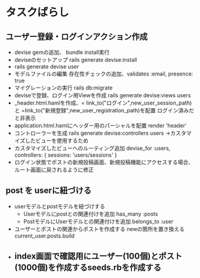 # タスクばらし
## ユーザー登録・ログインアクション作成
- devise gemの追加、 bundle install実行
- deviseのセットアップ rails generate devise:install
- rails generate devise user
- モデルファイルの編集 存在性チェックの追加、validates :email, presence: true
- マイグレーションの実行 rails db:migrate
- deviseで登録、ログイン用Viewを作成 rails generate devise:views users
- _header.html.hamlを作成、= link_to("ログイン",new_user_session_path)と =link_to("新規登録",new_user_registration_path)を配置 ログイン済みだと非表示
- application.html.hamlにヘッダー用のパーシャルを配置 render 'header'
- コントローラーを生成 rails generate devise:controllers users →カスタマイズしたビューを使用するため
- カスタマイズしたビューへのルーティング追加 devise_for :users, controllers: { sessions: 'users/sessions' }
- ログイン状態でポストの新規投稿画面、新規投稿機能にアクセスする場合、ルート画面に戻されるように修正

## post を userに紐づける
- userモデルとpostモデルを紐づけする
  - Userモデルにpostとの関連付けを追加 has_many :posts
  - PostモデルにUserモデルとの関連付けを追加 belongs_to :user
- ユーザーとポストの関連からポストを作成する newの箇所を置き換える current_user.posts.build
- index画面で確認用にユーザー(100個)とポスト(1000個)を作成するseeds.rbを作成する
  - 
